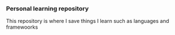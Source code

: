 ### Personal learning repository
This repository is where I save things I learn such as languages and framewoorks
